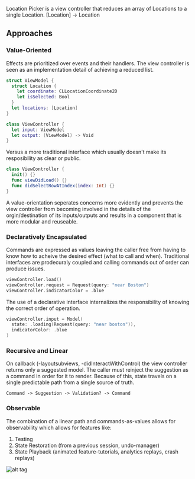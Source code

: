 Location Picker is a view controller that reduces an array of Locations to a single Location. [Location] -> Location

## Approaches

### Value-Oriented
Effects are prioritized over events and their handlers. The view controller is seen as an implementation detail of achieving a reduced list.

```Swift
struct ViewModel {
  struct Location {
    let coordinate: CLLocationCoordinate2D
    let isSelected: Bool
  }
  let locations: [Location]
}

class ViewController {
  let input: ViewModel
  let output: (ViewModel) -> Void
}
```

Versus a more traditional interface which usually doesn't make its resposibility as clear or public.
```Swift
class ViewController {
  init() {}
  func viewDidLoad() {}
  func didSelectRowAtIndex(index: Int) {}
}
```

A value-orientation seperates concerns more evidently and prevents the view controller from becoming involved in the details of the orgin/destination of its inputs/outputs and results in a component that is more modular and reuseable.

### Declaratively Encapsulated
Commands are expressed as values leaving the caller free from having to know how to acheive the desired effect (what to call and when). Traditional interfaces are prodecuraly coupled and calling commands out of order can produce issues.
```Swift
viewController.load()
viewController.request = Request(query: "near Boston")
viewController.indicatorColor = .blue
```

The use of a declarative interface internalizes the responsibility of knowing the correct order of operation.
```Swift
viewController.input = Model(
  state: .loading(Request(query: "near boston")),
  indicatorColor: .blue
)
```

### Recursive and Linear
On callback (-layoutsubviews, -didInteractWithControl) the view controller returns only a suggested model. The caller must reinject the suggestion as a command in order for it to render. Because of this, state travels on a single predictable path from a single source of truth.

    Command -> Suggestion -> Validation? -> Command

### Observable
The combination of a linear path and commands-as-values allows for observability which allows for features like:

1. Testing
2. State Restoration (from a previous session, undo-manager)
3. State Playback (animated feature-tutorials, analytics replays, crash replays)

![alt tag](https://github.com/BrianSemiglia/LocationPicker/blob/master/replay.gif)
